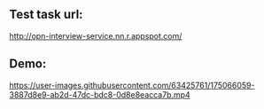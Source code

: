 ## Test task url:
http://opn-interview-service.nn.r.appspot.com/

## Demo:

https://user-images.githubusercontent.com/63425761/175066059-3887d8e9-ab2d-47dc-bdc8-0d8e8eacca7b.mp4
